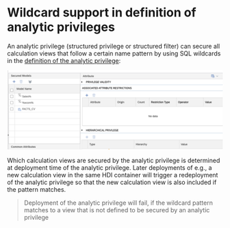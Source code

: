 # Wildcard support in definition of analytic privileges

An analytic privilege (structured privilege or structured filter) can secure all calculation views that follow a certain name pattern by using SQL wildcards in the [definition of the analytic privilege](https://help.sap.com/docs/hana-cloud-database/sap-hana-cloud-sap-hana-database-modeling-guide-for-sap-business-application-studio/create-analytic-privileges):

![wildcard definition](./screenshots/wildcard.png)

Which calculation views are secured by the analytic privilege is determined at deployment time of the analytic privilege. Later deployments of e.g., a new calculation view in the same HDI container will trigger a redeployment of the analytic privilege so that the new calculation view is also included if the pattern matches.

> Deployment of the analytic privilege will fail, if the wildcard pattern matches to a view that is not defined to be secured by an analytic privilege

